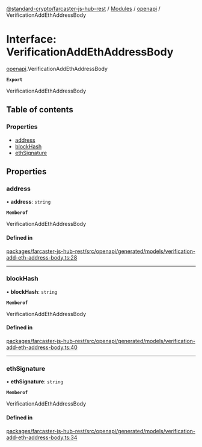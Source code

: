 [@standard-crypto/farcaster-js-hub-rest](../README.md) / [Modules](../modules.md) / [openapi](../modules/openapi.md) / VerificationAddEthAddressBody

# Interface: VerificationAddEthAddressBody

[openapi](../modules/openapi.md).VerificationAddEthAddressBody

**`Export`**

VerificationAddEthAddressBody

## Table of contents

### Properties

- [address](openapi.VerificationAddEthAddressBody.md#address)
- [blockHash](openapi.VerificationAddEthAddressBody.md#blockhash)
- [ethSignature](openapi.VerificationAddEthAddressBody.md#ethsignature)

## Properties

### address

• **address**: `string`

**`Memberof`**

VerificationAddEthAddressBody

#### Defined in

[packages/farcaster-js-hub-rest/src/openapi/generated/models/verification-add-eth-address-body.ts:28](https://github.com/standard-crypto/farcaster-js/blob/main/packages/farcaster-js-hub-rest/src/openapi/generated/models/verification-add-eth-address-body.ts#L28)

___

### blockHash

• **blockHash**: `string`

**`Memberof`**

VerificationAddEthAddressBody

#### Defined in

[packages/farcaster-js-hub-rest/src/openapi/generated/models/verification-add-eth-address-body.ts:40](https://github.com/standard-crypto/farcaster-js/blob/main/packages/farcaster-js-hub-rest/src/openapi/generated/models/verification-add-eth-address-body.ts#L40)

___

### ethSignature

• **ethSignature**: `string`

**`Memberof`**

VerificationAddEthAddressBody

#### Defined in

[packages/farcaster-js-hub-rest/src/openapi/generated/models/verification-add-eth-address-body.ts:34](https://github.com/standard-crypto/farcaster-js/blob/main/packages/farcaster-js-hub-rest/src/openapi/generated/models/verification-add-eth-address-body.ts#L34)
